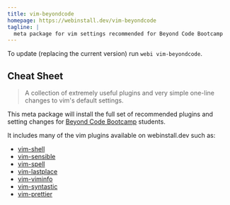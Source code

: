 ```yaml
---
title: vim-beyondcode
homepage: https://webinstall.dev/vim-beyondcode
tagline: |
  meta package for vim settings recommended for Beyond Code Bootcamp
---
```


To update (replacing the current version) run `webi vim-beyondcode`.

## Cheat Sheet

> A collection of extremely useful plugins and very simple one-line changes to
> vim's default settings.

This meta package will install the full set of recommended plugins and setting
changes for [Beyond Code Bootcamp](https://beyondcodebootcamp.com) students.

It includes many of the vim plugins available on webinstall.dev such as:

- [vim-shell](/vim-shell)
- [vim-sensible](/vim-sensible)
- [vim-spell](/vim-spell)
- [vim-lastplace](/vim-lastplace)
- [vim-viminfo](/vim-viminfo)
- [vim-syntastic](/vim-syntastic)
- [vim-prettier](/vim-prettier)
